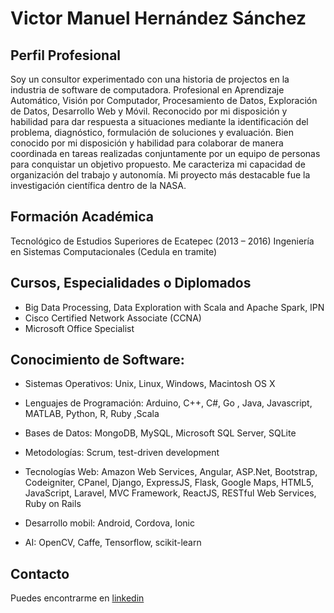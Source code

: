 # Victor Manuel Hernández Sánchez

## Perfil Profesional  

Soy un consultor experimentado con una historia de projectos en la industria de software de computadora. Profesional en Aprendizaje Automático, Visión por Computador, Procesamiento de Datos, Exploración de Datos, Desarrollo Web y Móvil. Reconocido por mi disposición y habilidad para dar respuesta a situaciones mediante la identificación del problema, diagnóstico, formulación de soluciones y evaluación. Bien conocido por mi disposición y habilidad para colaborar de manera coordinada en tareas realizadas conjuntamente por un equipo de personas para conquistar un objetivo propuesto. Me caracteriza mi capacidad de organización del trabajo y autonomía. Mi proyecto más destacable fue la investigación científica dentro de la NASA.

## Formación Académica

Tecnológico de Estudios Superiores de Ecatepec (2013 – 2016)
  Ingeniería en Sistemas Computacionales (Cedula en tramite)


## Cursos, Especialidades o Diplomados 

- Big Data Processing, Data Exploration with Scala and Apache Spark, IPN 
- Cisco Certified Network Associate (CCNA) 
- Microsoft Office Specialist

## Conocimiento de Software:

- Sistemas Operativos: Unix, Linux, Windows, Macintosh OS X

- Lenguajes de Programación: Arduino, C++, C#, Go , Java, Javascript, MATLAB, Python, R, Ruby ,Scala

- Bases de Datos: MongoDB, MySQL, Microsoft SQL Server, SQLite

- Metodologías: Scrum, test-driven development

- Tecnologías Web: Amazon Web Services, Angular, ASP.Net, Bootstrap, Codeigniter, CPanel, Django, ExpressJS, Flask, Google Maps, HTML5, JavaScript, Laravel, MVC Framework, ReactJS, RESTful Web Services, Ruby on Rails

- Desarrollo mobil: Android, Cordova, Ionic

- AI: OpenCV, Caffe, Tensorflow, scikit-learn

## Contacto

Puedes encontrarme en [linkedin](https://www.linkedin.com/in/victor-hernandez-1ba65a67/)
